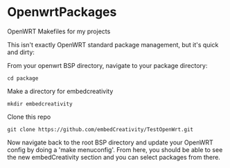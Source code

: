 # OpenwrtPackages
OpenWRT Makefiles for my projects

This isn't exactly OpenWRT standard package management, but it's quick and dirty:

From your openwrt BSP directory, navigate to your package directory:

    cd package

Make a directory for embedcreativity
  
    mkdir embedcreativity
    
Clone this repo
  
    git clone https://github.com/embedCreativity/TestOpenWrt.git

Now navigate back to the root BSP directory and update your OpenWRT config by doing a 'make menuconfig'.
From here, you should be able to see the new embedCreativity section and you can select packages from there.
